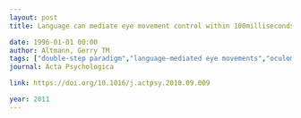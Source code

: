 ```yaml
---
layout: post
title: Language can mediate eye movement control within 100milliseconds, regardless of whether there is anything to move the eyes to

date: 1996-01-01 00:00
author: Altmann, Gerry TM
tags: ["double-step paradigm","language-mediated eye movements","oculomotor control","saccades","visual world paradigm"]
journal: Acta Psychologica

link: https://doi.org/10.1016/j.actpsy.2010.09.009

year: 2011
---
```




